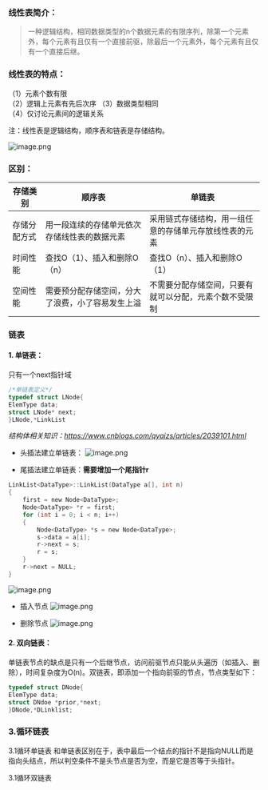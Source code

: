 ### 线性表简介：
  >一种逻辑结构，相同数据类型的n个数据元素的有限序列，除第一个元素外，每个元素有且仅有一个直接前驱，除最后一个元素外，每个元素有且仅有一个直接后继。

### 线性表的特点：
（1）元素个数有限    
（2）逻辑上元素有先后次序
（3）数据类型相同    
（4）仅讨论元素间的逻辑关系

注：线性表是逻辑结构，顺序表和链表是存储结构。
<!-- block -->
![image.png](https://upload-images.jianshu.io/upload_images/12637001-3e7122686cc64386.png?imageMogr2/auto-orient/strip%7CimageView2/2/w/1240)
<!-- block -->
### 区别：
|存储类别|顺序表|单链表|
|-----|----|----|
|存储分配方式	|用一段连续的存储单元依次存储线性表的数据元素|	采用链式存储结构，用一组任意的存储单元存放线性表的元素|
|时间性能	|查找O（1）、插入和删除O（n）|	查找O（n）、插入和删除O（1）|
|空间性能	|需要预分配存储空间，分大了浪费，小了容易发生上溢|不需要分配存储空间，只要有就可以分配，元素个数不受限制|

### 链表
#### 1. 单链表：
只有一个next指针域
```c
/*单链表定义*/
typedef struct LNode{
ElemType data;
struct LNode* next;
}LNode,*LinkList
```
*结构体相关知识：https://www.cnblogs.com/qyaizs/articles/2039101.html*

* 头插法建立单链表：
![image.png](https://upload-images.jianshu.io/upload_images/12637001-6b2fb32b38aa9a6f.png?imageMogr2/auto-orient/strip%7CimageView2/2/w/1240)

* 尾插法建立单链表：**需要增加一个尾指针r**
```c
LinkList<DataType>::LinkList(DataType a[], int n)
{
    first = new Node<DataType>;
    Node<DataType> *r = first;
    for (int i = 0; i < n; i++)
    {
        Node<DataType> *s = new Node<DataType>;
        s->data = a[i];
        r->next = s;
        r = s;
    }
    r->next = NULL;
}
```
![image.png](https://upload-images.jianshu.io/upload_images/12637001-c398be0f46b66915.png?imageMogr2/auto-orient/strip%7CimageView2/2/w/1240)

*  插入节点
![image.png](https://upload-images.jianshu.io/upload_images/12637001-5581beb3457f80af.png?imageMogr2/auto-orient/strip%7CimageView2/2/w/1240)

* 删除节点
![image.png](https://upload-images.jianshu.io/upload_images/12637001-9a666f45fca7ee74.png?imageMogr2/auto-orient/strip%7CimageView2/2/w/1240)

#### 2. 双向链表：
单链表节点的缺点是只有一个后继节点，访问前驱节点只能从头遍历（如插入、删除），时间复杂度为O(n)。双链表，即添加一个指向前驱的节点，节点类型如下：
```c
typedef struct DNode{
ElemType data;
struct DNdoe *prior,*next;
}DNode,*DLinklist;
```
### 3.循环链表
3.1循环单链表
和单链表区别在于，表中最后一个结点的指针不是指向NULL而是指向头结点，所以判空条件不是头节点是否为空，而是它是否等于头指针。

3.1循环双链表
